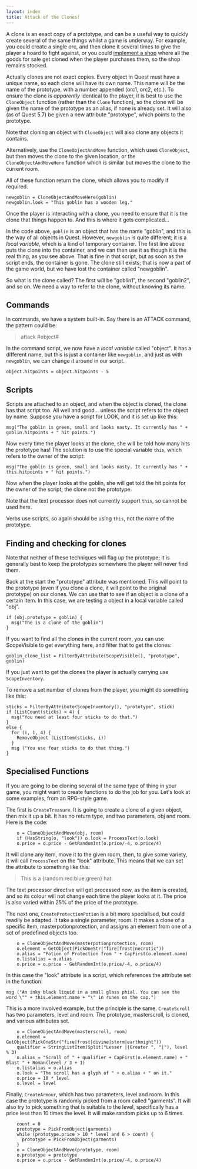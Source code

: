 ```yaml
---
layout: index
title: Attack of the Clones!
---
```



A clone is an exact copy of a prototype, and can be a useful way to quickly create several of the same things whilst a game is underway. For example, you could create a single orc, and then clone it several times to give the player a hoard to fight against, or you could [implement a shop](shop.html) where all the goods for sale get cloned when the player purchases them, so the shop remains stocked.

Actually clones are not exact copies. Every object in Quest must have a unique name, so each clone will have its own name. This name will be the name of the prototype, with a number appended (orc1, orc2, etc.). To ensure the clone is _apparently_ identical to the player, it is best to use the `CloneObject` function (rather than the `Clone` function), so the clone will be given the name of the prototype as an alias, if none is already set. It will also (as of Quest 5.7) be given a new attribute "prototype", which points to the prototype.

Note that cloning an object with `CloneObject` will also clone any objects it contains.

Alternatively, use the `CloneObjectAndMove` function, which uses `CloneObject`, but then moves the clone to the given location, or the `CloneObjectAndMoveHere` function which is similar but moves the clone to the current room.

All of these function return the clone, which allows you to modify if required.

```
newgoblin = CloneObjectAndMoveHere(goblin)
newgoblin.look = "This goblin has a wooden leg."
```

Once the player is interacting with a clone, you need to ensure that it is the clone that things happen to. And this is where it gets complicated...

In the code above, `goblin` is an object that has the name "goblin", and this is the way of all objects in Quest. However, `newgoblin` is quite different; it is a _local variable_, which is a kind of temporary container. The first line above puts the clone into the container, and we can then use it as though it is the real thing, as you see above. That is fine in that script, but as soon as the script ends, the container is gone. The clone still exists; that is now a part of the game world, but we have lost the container called "newgoblin".

So what is the clone called? The first will be "goblin1", the second "goblin2", and so on. We need a way to refer to the clone, without knowing its name.


Commands
--------

In commands, we have a system built-in. Say there is an ATTACK command, the pattern could be:

> attack #object#

In the command script, we now have a _local variable_ called "object". It has a different name, but this is just a container like `newgoblin`, and just as with `newgoblin`, we can change it around in our script.

```
object.hitpoints = object.hitpoints - 5
```



Scripts
-------

Scripts are attached to an object, and when the object is cloned, the clone has that script too. All well and good... unless the script refers to the object by name. Suppose you have a script for LOOK, and it is set up like this:

```
msg("The goblin is green, small and looks nasty. It currently has " + goblin.hitpoints + " hit points.")
```

Now every time the player looks at the clone, she will be told how many hits the prototype has! The solution is to use the special variable `this`, which refers to the owner of the script:

```
msg("The goblin is green, small and looks nasty. It currently has " + this.hitpoints + " hit points.")
```

Now when the player looks at the goblin, she will get told the hit points for the owner of the script; the clone not the prototype.

Note that the text processor does not currently support `this`, so cannot be used here.

Verbs use scripts, so again should be using `this`, not the name of the prototype.



Finding and checking for clones
-------------------------------

Note that neither of these techniques will flag up the prototype; it is generally best to keep the prototypes somewhere the player will never find them.

Back at the start the "prototype" attribute was mentioned. This will point to the prototype (even if you clone a clone, it will point to the original prototype) on our clones. We can use that to see if an object is a clone of a certain item. In this case, we are testing a object in a local variable called "obj".


```
if (obj.prototype = goblin) {
  msg("The is a clone of the goblin")
}
```

If you want to find all the clones in the current room, you can use ScopeVisible to get everything here, and filter that to get the clones:


```
goblin_clone_list = FilterByAttribute(ScopeVisible(), "prototype", goblin)
```

If you just want to get the clones the player is actually carrying use `ScopeInventory`.

To remove a set number of clones from the player, you might do something like this:


```
sticks = FilterByAttribute(ScopeInventory(), "prototype", stick)
if (ListCount(sticks) < 4) {
  msg("You need at least four sticks to do that.")
}
else {
  for (i, 1, 4) {
    RemoveObject (ListItem(sticks, i))
  }
  msg ("You use four sticks to do that thing.")
}
```



Specialised Functions
---------------------

If you are going to be cloning several of the same type of thing in your game, you might want to create functions to do the job for you. Let's look at some examples, from an RPG-style game.

The first is `CreateTreasure`. It is going to create a clone of a given object, then mix it up a bit. It has no return type, and two parameters, obj and room. Here is the code:

```
    o = CloneObjectAndMove(obj, room)
    if (HasString(o, "look")) o.look = ProcessText(o.look)
    o.price = o.price - GetRandomInt(o.price/-4, o.price/4)
```

It will clone any item, move it to the given room, then, to give some variety, it will call `ProcessText` on the "look" attribute. This means that we can set the attribute to something like this:

> This is a {random:red:blue:green} hat.

The text processor directive will get processed now, as the item is created, and so its colour will not change each time the player looks at it. The price is also varied within 25% of the price of the prototype.

The next one, `CreateProtectionPotion` is a bit more specialised, but could readily be adapted. It take a single parameter, room. It makes a clone of a specific item, masterpotionprotection, and assigns an element from one of a set of predefined objects too.

```
    o = CloneObjectAndMove(masterpotionprotection, room)
    o.element = GetObject(PickOneStr("fire|frost|necrotic"))
    o.alias = "Potion of Protection from " + CapFirst(o.element.name)
    o.listalias = o.alias
    o.price = o.price - GetRandomInt(o.price/-4, o.price/4)
```

In this case the "look" attribute is a script, which references the attribute set in the function:

```
msg ("An inky black liquid in a small glass phial. You can see the word \"" + this.element.name + "\" in runes on the cap.")
```
    
This is a more involved example, but the principle is the same. `CreateScroll` has two parameters, level and room. The prototype, masterscroll, is cloned, and various attributes set.

```
    o = CloneObjectAndMove(masterscroll, room)
    o.element = GetObject(PickOneStr("fire|frost|divine|storm|earthmight"))
    qualifier = StringListItem(Split("Lesser ||Greater ", "|"), level % 3)
    o.alias = "Scroll of " + qualifier + CapFirst(o.element.name) + " Blast " + Roman(level / 3 + 1)
    o.listalias = o.alias
    o.look = "The scroll has a glyph of " + o.alias + " on it."
    o.price = 10 * level
    o.level = level
```    
    
    
Finally, `CreateArmour`, which has two parameters, level and room. In this case the prototype is randomly picked from a room called "garments". It will also try to pick something that is suitable to the level, specifically has a price less than 10 times the level. It will make random picks up to 6 times.

```
    count = 0
    prototype = PickFromObject(garments)
    while (prototype.price > 10 * level and 6 > count) {
      prototype = PickFromObject(garments)
    }
    o = CloneObjectAndMove(prototype, room)
    o.prototype = prototype
    o.price = o.price - GetRandomInt(o.price/-4, o.price/4)
```  


